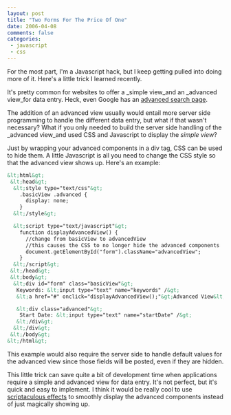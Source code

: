 ```yaml
---
layout: post
title: "Two Forms For The Price Of One"
date: 2006-04-08
comments: false
categories:
 - javascript
 - css
---
```


For the most part, I'm a Javascript hack, but I keep getting pulled into doing more of it. Here's a little trick I learned recently.



It's pretty common for websites to offer a _simple view_and an _advanced view_for data entry. Heck, even Google has an [advanced search page](http://www.google.com/advanced_search?hl=en).



The addition of an advanced view usually would entail more server side programming to handle the different data entry, but what if that wasn't necessary? What if you only needed to build the server side handling of the _advanced view_and used CSS and Javascript to display the _simple view_?



Just by wrapping your advanced components in a div tag, CSS can be used to hide them. A little Javascript is all you need to change the CSS style so that the advanced view shows up. Here's an example:



```html
&lt;html&gt;
 &lt;head&gt;
  &lt;style type="text/css"&gt;
    .basicView .advanced {
      display: none;
    }
  &lt;/style&gt;

  &lt;script type="text/javascript"&gt;
    function displayAdvancedView() {
      //change from basicView to advancedView
      //this causes the CSS to no longer hide the advanced components
      document.getElementById("form").className="advancedView";
    }
  &lt;/script&gt;
 &lt;/head&gt;
 &lt;body&gt;
  &lt;div id="form" class="basicView"&gt;
   Keywords: &lt;input type="text" name="keywords" /&gt;
   &lt;a href="#" onclick="displayAdvancedView();"&gt;Advanced View&lt;/a&gt;

   &lt;div class="advanced"&gt;
    Start Date: &lt;input type="text" name="startDate" /&gt;
   &lt;/div&gt;
  &lt;/div&gt;
 &lt;/body&gt;
&lt;/html&gt;
```



This example would also require the server side to handle default values for the advanced view since those fields will be posted, even if they are hidden.



This little trick can save quite a bit of development time when applications require a simple and advanced view for data entry. It's not perfect, but it's quick and easy to implement. I think it would be really cool to use [scriptaculous effects](http://script.aculo.us/) to smoothly display the advanced components instead of just magically showing up.

